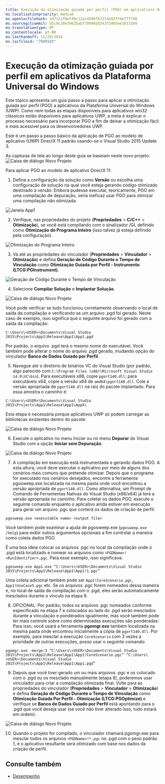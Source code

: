 ```yaml
---
title: Execução da otimização guiada por perfil (PGO) em aplicativos da Plataforma Universal do Windows (UWP)
ms.localizationpriority: medium
ms.openlocfilehash: 1d7321f0ef49c12ac4506fb72fab937fde77f740
ms.sourcegitcommit: b5c9c18e70625ab770946b8243f3465ee1013184
ms.translationtype: MT
ms.contentlocale: pt-BR
ms.lasthandoff: 11/29/2018
ms.locfileid: "7989193"
---
```

# <a name="running-profile-guided-optimization-on-universal-windows-platform-apps"></a>Execução da otimização guiada por perfil em aplicativos da Plataforma Universal do Windows 
 
Este tópico apresenta um guia passo a passo para aplicar a otimização guiada por perfil (PGO) a aplicativos da Plataforma Universal do Windows (UWP). Como nem todas as etapas disponíveis para aplicativos win32 clássicos estão disponíveis para aplicativos UWP, a meta é explicar o processo necessário para incorporar PGO a fim de deixar a otimização fácil e mais acessível para os desenvolvedores UWP.

Este é um passo a passo básico da aplicação de PGO ao modelo de aplicativo (UWP) DirectX 11 padrão usando-se o Visual Studio 2015 Update 3.
 
As capturas de tela ao longo deste guia se baseiam neste novo projeto: ![Caixa de diálogo Novo Projeto](images/pgo-001.png)

Para aplicar PGO ao modelo de aplicativo DirectX 11:

1. Defina a configuração da solução como **Versão** ou escolha uma configuração de solução na qual você esteja gerando código otimizado destinado à versão. Embora pudesse executar, teoricamente, PGO em uma compilação de depuração, seria ineficaz usar PGO para otimizar uma compilação não otimizada. 
 
 ![Janela App1](images/pgo-002.png)
 
2. Verifique, nas propriedades do projeto (**Propriedades** > **C/C++** > **Otimização**), se você está compilando com o sinalizador /GL definido como **Otimização do Programa Inteiro** (isso talvez já esteja definido pela configuração).

 ![Otimização do Programa Inteiro](images/pgo-003.png)

3. Vá até as propriedades do vinculador (**Propriedades** > **Vinculador** > **Otimização**) e defina **Geração de Código Durante o Tempo de Vinculação** como **Otimização Guiada por Perfil - Instrumento (LTCG:PGInstrument)**.
 
 ![Geração de Código Durante o Tempo de Vinculação](images/pgo-004.png)

4. Selecione **Compilar Solução** e **Implantar Solução**. 

 ![Caixa de diálogo Novo Projeto](images/pgo-005.png)
 
 Você pode verificar se tudo funcionou corretamente observando o local de saída da compilação e verificando se um arquivo .pgd foi gerado. Neste caso de exemplo, isso significa que o seguinte arquivo foi gerado com a saída da compilação:
 
 `C:\Users\<USER>\Documents\Visual Studio 2015\Projects\App1\Release\App1\App1.pgd`

 Por padrão, o arquivo .pgd terá o mesmo nome do executável. Você também pode alterar o nome do arquivo .pgd gerado, mudando opção do vinculador **Banco de Dados Guiado por Perfil**. 
 
5. Navegue até o diretório de binários VC do Visual Studio (por padrão, algo parecido com `C:\Program Files (x86)\Microsoft Visual Studio 14.0\VC\bin`). Para executáveis x86, copie `pgort140.dll`; para executáveis x64, copie a versão x64 de `amd64\pgort140.dll`. Cole a versão apropriada de `pgort140.dll` na raiz do pacote implantado. Para essa amostra o caminho é:

 `C:\Users\<USER>\Documents\Visual Studio 2015\Projects\App1\Release\App1\AppX\`

 Esta etapa é necessária porque aplicativos UWP só podem carregar as bibliotecas existentes dentro do pacote.

 ![Caixa de diálogo Novo Projeto](images/pgo-006.png)
 
6. Execute o aplicativo no menu Iniciar ou no menu **Depurar** do Visual Studio com a opção **Iniciar sem Depuração**. 

 ![Caixa de diálogo Novo Projeto](images/pgo-007.png)
 
7. A compilação em execução está instrumentada e gerando dados PGO. A esta altura, você deve executar o aplicativo por meio de alguns dos cenários mais comuns que pretende otimizar. Depois que o programa for executado nos cenários desejados, encontre a ferramenta pgosweep.exe localizada na mesma pasta onde você encontrou a versão apropriada de `pgort140.dll`. Como alternativa, um Prompt de Comando de Ferramentas Nativas do Visual Studio (x86/x64) já terá a versão apropriada no caminho. Para coletar os dados PGO, execute o seguinte comando enquanto o aplicativo ainda estiver em execução para gerar um arquivo .pgc que conterá os dados de criação de perfil:
 
  `pgosweep.exe <executable name> <output file>` 
 
  Você também pode examinar a ajuda de pgosweep.exe (`pgosweep.exe /help`) para exibir outros argumentos opcionais a fim controlar a maneira como coleta dados PGO.
 
  É uma boa ideia colocar os arquivos .pgc no local da compilação onde o .pgd está localizado e nomear os arquivos como `<PGDName>!<RunIdentifier>.pgc`. Para esse exemplo, isso significava:
 
  ```
  pgosweep.exe App1.exe “C:\Users\<USER>\Documents\Visual Studio 2015\Projects\App1\Release\App1\App1!1.pgc”
  ```
 
  Uma coleta adicional também pode ser `App1!CoreScenario.pgc`, `App1!UseCase5.pgc` etc. Se os arquivos .pgc forem nomeados dessa maneira e, no local de saída da compilação com o .pgd, eles serão automaticamente mesclados durante o vínculo na etapa 9.
 
8. OPCIONAL: Por padrão, todos os arquivos .pgc nomeados conforme especificado na etapa 7 e colocados ao lado do .pgd serão mesclados durante a vinculação e ponderados igualmente, mas você também pode ter mais controle sobre como determinadas execuções são ponderadas. Para isso, você usará a ferramenta **pgomgr.exe** também localizada na mesma pasta onde encontrou inicialmente a cópia de `pgort140.dll`. Por exemplo, para mesclar a execução `CoreScenario` com 3 vezes a prioridade de outras execuções, posso usar o seguinte comando:
 
 ```
 pgomgr.exe -merge:3 “C:\Users\<USER>\Documents\Visual Studio 2015\Projects\App1\Release\App1\App1!CoreScenario.pgc” “C:\Users\<USER>\Documents\Visual Studio 2015\Projects\App1\Release\App1\App1.pgd”
 ```
 
9. Depois que você tiver gerado um ou mais arquivos .pgc e os colocado com o .pgd ou os mesclado manualmente (etapa 8), poderemos usar vinculador para criar a compilação otimizada final. Volte para as propriedades do vinculador (**Propriedades** > **Vinculador** > **Otimização**) e defina **Geração de Código Durante o Tempo de Vinculação** como **Otimização Guiada Por Perfil - Otimização (LTCG:PGOptimize)** e verifique se **Banco de Dados Guiado por Perfil** está apontando para o .pgd que você deseja usar (se você não tiver alterado isso, tudo estará em ordem).

 ![Caixa de diálogo Novo Projeto](images/pgo-009.png)
 
10. Quando o projeto for compilado, o vinculador chamará pgomgr.exe para mesclar todos os arquivos `<PGDName>!*.pgc` no .pgd com o peso padrão 1, e o aplicativo resultante será otimizado com base nos dados da criação de perfil.

## <a name="see-also"></a>Consulte também
- [Desempenho](performance-and-xaml-ui.md)

 

